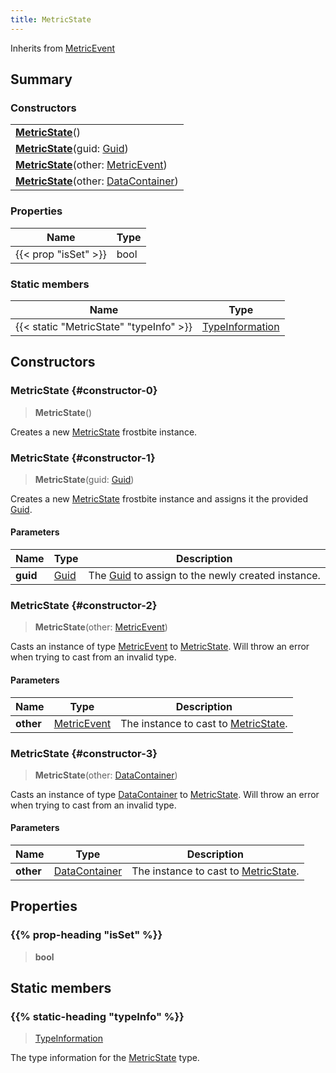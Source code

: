 ```yaml
---
title: MetricState
---
```


Inherits from 
[MetricEvent](/vext/ref/fb/metricevent)

## Summary
### Constructors
| |
| ----------- |
| **[MetricState](#constructor-0)**() |
| **[MetricState](#constructor-1)**(guid: [Guid](/vext/ref/shared/class/guid)) |
| **[MetricState](#constructor-2)**(other: [MetricEvent](/vext/ref/fb/metricevent)) |
| **[MetricState](#constructor-3)**(other: [DataContainer](/vext/ref/shared/class/datacontainer)) |

### Properties
| Name | Type |
| ---- | ---- |
| {{< prop "isSet" >}} | bool |

### Static members
| Name | Type |
| ---- | ---- |
| {{< static "MetricState" "typeInfo" >}} | [TypeInformation](/vext/ref/shared/class/typeinformation) |

## Constructors
### MetricState {#constructor-0}
> **MetricState**()

Creates a new [MetricState](/vext/ref/fb/metricstate) frostbite instance.

### MetricState {#constructor-1}
> **MetricState**(guid: [Guid](/vext/ref/shared/class/guid))

Creates a new [MetricState](/vext/ref/fb/metricstate) frostbite instance and assigns it the provided [Guid](/vext/ref/shared/class/guid).

#### Parameters
| Name | Type | Description |
| ---- | ---- | ----------- |
| **guid** | [Guid](/vext/ref/shared/class/guid) | The [Guid](/vext/ref/shared/class/guid) to assign to the newly created instance. |

### MetricState {#constructor-2}
> **MetricState**(other: [MetricEvent](/vext/ref/fb/metricevent))

Casts an instance of type [MetricEvent](/vext/ref/fb/metricevent) to [MetricState](/vext/ref/fb/metricstate). Will throw an error when trying to cast from an invalid type.

#### Parameters
| Name | Type | Description |
| ---- | ---- | ----------- |
| **other** | [MetricEvent](/vext/ref/fb/metricevent) | The instance to cast to [MetricState](/vext/ref/fb/metricstate). |

### MetricState {#constructor-3}
> **MetricState**(other: [DataContainer](/vext/ref/shared/class/datacontainer))

Casts an instance of type [DataContainer](/vext/ref/shared/class/datacontainer) to [MetricState](/vext/ref/fb/metricstate). Will throw an error when trying to cast from an invalid type.

#### Parameters
| Name | Type | Description |
| ---- | ---- | ----------- |
| **other** | [DataContainer](/vext/ref/shared/class/datacontainer) | The instance to cast to [MetricState](/vext/ref/fb/metricstate). |

## Properties
### {{% prop-heading "isSet" %}}
> **bool**

## Static members
### {{% static-heading "typeInfo" %}}
> [TypeInformation](/vext/ref/shared/class/typeinformation)

The type information for the [MetricState](/vext/ref/fb/metricstate) type.

